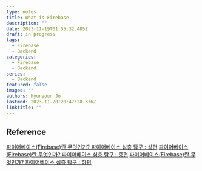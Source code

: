 ```yaml
---
type: notes
title: What is Firebase
description: ""
date: 2023-11-19T01:55:32.485Z
draft: in progress
tags:
  - Firebase
  - Backend
categories:
  - Firebase
  - Backend
series:
  - Backend
featured: false
images: ""
authors: Hyunyoun Jo
lastmod: 2023-11-20T20:47:28.376Z
linktitle: ""
---
```


## Reference

[파이어베이스(Firebase)란 무엇인가? 파이어베이스 심층 탐구 : 상편](https://yozm.wishket.com/magazine/detail/522/)
[파이어베이스(Firebase)란 무엇인가? 파이어베이스 심층 탐구 : 중편](https://yozm.wishket.com/magazine/detail/523/)
[파이어베이스(Firebase)란 무엇인가? 파이어베이스 심층 탐구 : 하편](https://yozm.wishket.com/magazine/detail/524/)
